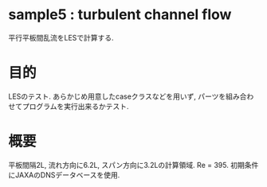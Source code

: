 # sample5 : turbulent channel flow
平行平板間乱流をLESで計算する.

# 目的
LESのテスト.
あらかじめ用意したcaseクラスなどを用いず, パーツを組み合わせてプログラムを実行出来るかテスト.

# 概要
平板間隔2L, 流れ方向に6.2L, スパン方向に3.2Lの計算領域.
Re = 395.
初期条件にJAXAのDNSデータベースを使用.